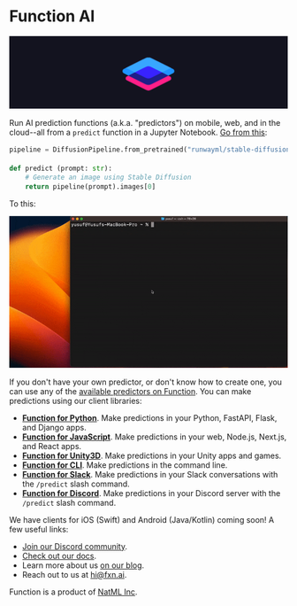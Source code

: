 # Function AI

![function logo](https://raw.githubusercontent.com/fxnai/.github/main/logo_wide.png)

Run AI prediction functions (a.k.a. "predictors") on mobile, web, and in the cloud--all from a `predict` function in a Jupyter Notebook. [Go from this](https://github.com/fxnai/fxn/blob/main/examples/stable-diffusion.ipynb):
```py
pipeline = DiffusionPipeline.from_pretrained("runwayml/stable-diffusion-v1-5", torch_dtype=float16)

def predict (prompt: str):
    # Generate an image using Stable Diffusion
    return pipeline(prompt).images[0]
```

To this:

![prediction](https://raw.githubusercontent.com/fxnai/.github/main/predict.gif)

If you don't have your own predictor, or don't know how to create one, you can use any of the [available predictors on Function](https://fxn.ai/explore). You can make predictions using our client libraries:

- **[Function for Python](https://github.com/fxnai/fxn)**. Make predictions in your Python, FastAPI, Flask, and Django apps.
- **[Function for JavaScript](https://github.com/fxnai/fxnjs)**. Make predictions in your web, Node.js, Next.js, and React apps.
- **[Function for Unity3D](https://github.com/fxnai/fxn3d)**. Make predictions in your Unity apps and games.
- **[Function for CLI](https://github.com/fxnai/fxn)**. Make predictions in the command line.
- **[Function for Slack](https://api.fxn.ai/slack/install)**. Make predictions in your Slack conversations with the `/predict` slash command.
- **[Function for Discord](https://fxn.ai/discord)**. Make predictions in your Discord server with the `/predict` slash command.

We have clients for iOS (Swift) and Android (Java/Kotlin) coming soon! A few useful links:

- [Join our Discord community](https://fxn.ai/community).
- [Check out our docs](https://docs.fxn.ai).
- Learn more about us [on our blog](https://blog.fxn.ai).
- Reach out to us at [hi@fxn.ai](mailto:hi@fxn.ai).

Function is a product of [NatML Inc](https://github.com/natmlx).